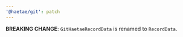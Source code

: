 ```yaml
---
'@haetae/git': patch
---
```


**BREAKING CHANGE**: `GitHaetaeRecordData` is renamed to `RecordData`.
